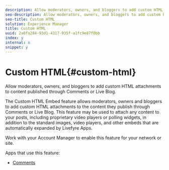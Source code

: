 ```yaml
---
description: Allow moderators, owners, and bloggers to add custom HTML attachments to content published through Comments or Live Blog.
seo-description: Allow moderators, owners, and bloggers to add custom HTML attachments to content published through Comments or Live Blog.
seo-title: Custom HTML
solution: Experience Manager
title: Custom HTML
uuid: 2a0fa284-93d1-4317-935f-a1fc9e87f0bb
index: y
internal: n
snippet: y
---
```


# Custom HTML{#custom-html}

Allow moderators, owners, and bloggers to add custom HTML attachments to content published through Comments or Live Blog.

The Custom HTML Embed feature allows moderators, owners and bloggers to add custom HTML attachments to the content they publish through Comments or Live Blog. This feature may be used to attach any content to your posts, including proprietary video players or polling widgets, in addition to the standard images, video players, and other embeds that are automatically expanded by Livefyre Apps.

Work with your Account Manager to enable this feature for your network or site.

Apps that use this feature:

* [Comments](c_comments_app.md#c_comments_app)

